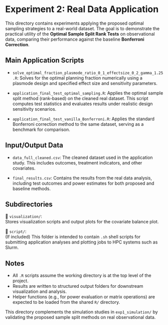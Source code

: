 # Experiment 2: Real Data Application

This directory contains experiments applying the proposed optimal sampling strategies to a real-world dataset. The goal is to demonstrate the practical utility of the **Optimal Sample Split Rank Tests** on observational data, comparing their performance against the baseline **Bonferroni Correction**.


## Main Application Scripts

- `solve_optimal_fraction_plasmode_ratio_0_1_effectsize_0_2_gamma_1.25.R`: Solves for the optimal planning fraction numerically using a plasmode design and specified effect size and sensitivity parameters.
  
- `application_final_test_optimal_sampling.R`: Applies the optimal sample split method (rank-based) on the cleaned real dataset. This script computes test statistics and evaluates results under realistic design sensitivity scenarios.

- `application_final_test_vanilla_Bonferroni.R`: Applies the standard Bonferroni correction method to the same dataset, serving as a benchmark for comparison.


## Input/Output Data

- `data_full_cleaned.csv`: The cleaned dataset used in the application study. This includes outcomes, treatment indicators, and other covariates.

- `final_results.csv`: Contains the results from the real data analysis, including test outcomes and power estimates for both proposed and baseline methods.


## Subdirectories

📁 `visualization/`:  
Stores visualization scripts and output plots for the covariate balance plot.

📁 `script/`:  
(If included) This folder is intended to contain `.sh` shell scripts for submitting application analyses and plotting jobs to HPC systems such as Slurm. 


## Notes

- All `.R` scripts assume the working directory is at the top level of the project.
- Results are written to structured output folders for downstream visualization and analysis.
- Helper functions (e.g., for power evaluation or matrix operations) are expected to be loaded from the shared `R/` directory.

This directory complements the simulation studies in `exp1_simulation/` by validating the proposed sample split methods on real observational data.


